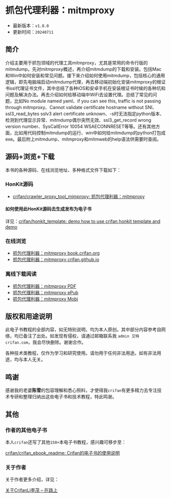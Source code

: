 # 抓包代理利器：mitmproxy

* 最新版本：`v1.8.0`
* 更新时间：`20240711`

## 简介

介绍主要用于抓包领域的代理工具mitmproxy，尤其是常用的命令行版的mitmdump。先对mitmproxy概述，再介绍mitmdump的下载和安装。包括Mac和Win中如何安装和常见问题。接下来介绍如何使用mitmdump，包括核心的通用逻辑，即先电脑端启动mitmdump代理，再去移动端初始化安装mitmproxy的根证书ssl代理证书文件，其中总结了各种iOS和安卓手机在安装根证书时候的各种坑和问题及解决办法。再去介绍如何给移动端中WiFi去设置代理。总结了常见的问题，比如No module named yaml、if you can see this, traffic is not passing through mitmproxy、Cannot validate certificate hostname without SNI、ssl3_read_bytes sslv3 alert certificate unknown、-s时无法指定python版本、检测到代理显示异常、mitmdump偶尔突然无效、ssl3_get_record wrong version number、SysCallError 10054 WSAECONNRESET等等。还有其他方面，比如用代码控制mitmdump的运行、win中如何给mitmdump的python打包成exe。最后附上mitmdump、mitmproxy和mitmweb的help语法供需要时查阅。

## 源码+浏览+下载

本书的各种源码、在线浏览地址、多种格式文件下载如下：

### HonKit源码

* [crifan/crawler_proxy_tool_mimproxy: 抓包代理利器：mitmproxy](https://github.com/crifan/crawler_proxy_tool_mimproxy)

#### 如何使用此HonKit源码去生成发布为电子书

详见：[crifan/honkit_template: demo how to use crifan honkit template and demo](https://github.com/crifan/honkit_template)

### 在线浏览

* [抓包代理利器：mitmproxy book.crifan.org](https://book.crifan.org/books/crawler_proxy_tool_mimproxy/website/)
* [抓包代理利器：mitmproxy crifan.github.io](https://crifan.github.io/crawler_proxy_tool_mimproxy/website/)

### 离线下载阅读

* [抓包代理利器：mitmproxy PDF](https://book.crifan.org/books/crawler_proxy_tool_mimproxy/pdf/crawler_proxy_tool_mimproxy.pdf)
* [抓包代理利器：mitmproxy ePub](https://book.crifan.org/books/crawler_proxy_tool_mimproxy/epub/crawler_proxy_tool_mimproxy.epub)
* [抓包代理利器：mitmproxy Mobi](https://book.crifan.org/books/crawler_proxy_tool_mimproxy/mobi/crawler_proxy_tool_mimproxy.mobi)

## 版权和用途说明

此电子书教程的全部内容，如无特别说明，均为本人原创。其中部分内容参考自网络，均已备注了出处。如发现有侵权，请通过邮箱联系我 `admin 艾特 crifan.com`，我会尽快删除。谢谢合作。

各种技术类教程，仅作为学习和研究使用。请勿用于任何非法用途。如有非法用途，均与本人无关。

## 鸣谢

感谢我的老婆**陈雪**的包容理解和悉心照料，才使得我`crifan`有更多精力去专注技术专研和整理归纳出这些电子书和技术教程，特此鸣谢。

## 其他

### 作者的其他电子书

本人`crifan`还写了其他`150+`本电子书教程，感兴趣可移步至：

[crifan/crifan_ebook_readme: Crifan的电子书的使用说明](https://github.com/crifan/crifan_ebook_readme)

### 关于作者

关于作者更多介绍，详见：

[关于CrifanLi李茂 – 在路上](https://www.crifan.org/about/)
